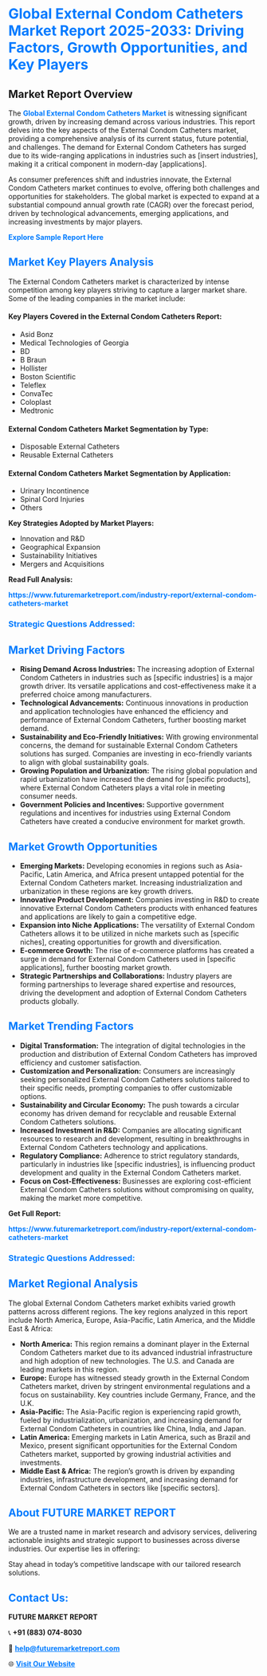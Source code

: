<h1 style="color: #007BFF;">Global External Condom Catheters Market Report 2025-2033: Driving Factors, Growth Opportunities, and Key Players</h1>

<section id="overview">
<h2>Market Report Overview</h2>
<p>The <a href="https://www.futuremarketreport.com/industry-report/external-condom-catheters-market" style="color: #007BFF; text-decoration: none;"><strong>Global External Condom Catheters Market</strong></a> is witnessing significant growth, driven by increasing demand across various industries. This report delves into the key aspects of the External Condom Catheters market, providing a comprehensive analysis of its current status, future potential, and challenges. The demand for External Condom Catheters has surged due to its wide-ranging applications in industries such as [insert industries], making it a critical component in modern-day [applications].</p>
<p>As consumer preferences shift and industries innovate, the External Condom Catheters market continues to evolve, offering both challenges and opportunities for stakeholders. The global market is expected to expand at a substantial compound annual growth rate (CAGR) over the forecast period, driven by technological advancements, emerging applications, and increasing investments by major players.</p>
</section>

<section id="overview">
<p><a href="https://www.futuremarketreport.com/request-sample/reportId=78597" style="color: #007BFF; text-decoration: none;"><strong>Explore Sample Report Here</strong></a></p>
</section>

<section id="key-players">
<h2 style="color: #007BFF;">Market Key Players Analysis</h2>
<p>The External Condom Catheters market is characterized by intense competition among key players striving to capture a larger market share. Some of the leading companies in the market include:</p>
<h4>Key Players Covered in the External Condom Catheters Report:</h4>
<ul><li>Asid Bonz</li><li>Medical Technologies of Georgia</li><li>BD</li><li>B Braun</li><li>Hollister</li><li>Boston Scientific</li><li>Teleflex</li><li>ConvaTec</li><li>Coloplast</li><li>Medtronic</li></ul>
<h4>External Condom Catheters Market Segmentation by Type:</h4>
<ul><li>Disposable External Catheters</li><li>Reusable External Catheters</li></ul>

<h4>External Condom Catheters Market Segmentation by Application:</h4>
<ul><li>Urinary Incontinence</li><li>Spinal Cord Injuries</li><li>Others</li></ul>
<p><strong>Key Strategies Adopted by Market Players:</strong></p>
<ul>
<li>Innovation and R&D</li>
<li>Geographical Expansion</li>
<li>Sustainability Initiatives</li>
<li>Mergers and Acquisitions</li>
</ul>
</section>

<section>
<p><strong>Read Full Analysis: </strong></p><a href="https://www.futuremarketreport.com/industry-report/external-condom-catheters-market" style="color: #007BFF; text-decoration: none;"><strong>https://www.futuremarketreport.com/industry-report/external-condom-catheters-market</strong></a>
<h3 style="color: #007BFF;">Strategic Questions Addressed:</h3>
</section>

<section id="driving-factors">
<h2 style="color: #007BFF;">Market Driving Factors</h2>
<ul>
<li><strong>Rising Demand Across Industries:</strong> The increasing adoption of External Condom Catheters in industries such as [specific industries] is a major growth driver. Its versatile applications and cost-effectiveness make it a preferred choice among manufacturers.</li>
<li><strong>Technological Advancements:</strong> Continuous innovations in production and application technologies have enhanced the efficiency and performance of External Condom Catheters, further boosting market demand.</li>
<li><strong>Sustainability and Eco-Friendly Initiatives:</strong> With growing environmental concerns, the demand for sustainable External Condom Catheters solutions has surged. Companies are investing in eco-friendly variants to align with global sustainability goals.</li>
<li><strong>Growing Population and Urbanization:</strong> The rising global population and rapid urbanization have increased the demand for [specific products], where External Condom Catheters plays a vital role in meeting consumer needs.</li>
<li><strong>Government Policies and Incentives:</strong> Supportive government regulations and incentives for industries using External Condom Catheters have created a conducive environment for market growth.</li>
</ul>
</section>

<section id="growth-opportunities">
<h2 style="color: #007BFF;">Market Growth Opportunities</h2>
<ul>
<li><strong>Emerging Markets:</strong> Developing economies in regions such as Asia-Pacific, Latin America, and Africa present untapped potential for the External Condom Catheters market. Increasing industrialization and urbanization in these regions are key growth drivers.</li>
<li><strong>Innovative Product Development:</strong> Companies investing in R&D to create innovative External Condom Catheters products with enhanced features and applications are likely to gain a competitive edge.</li>
<li><strong>Expansion into Niche Applications:</strong> The versatility of External Condom Catheters allows it to be utilized in niche markets such as [specific niches], creating opportunities for growth and diversification.</li>
<li><strong>E-commerce Growth:</strong> The rise of e-commerce platforms has created a surge in demand for External Condom Catheters used in [specific applications], further boosting market growth.</li>
<li><strong>Strategic Partnerships and Collaborations:</strong> Industry players are forming partnerships to leverage shared expertise and resources, driving the development and adoption of External Condom Catheters products globally.</li>
</ul>
</section>

<section id="trending-factors">
<h2 style="color: #007BFF;">Market Trending Factors</h2>
<ul>
<li><strong>Digital Transformation:</strong> The integration of digital technologies in the production and distribution of External Condom Catheters has improved efficiency and customer satisfaction.</li>
<li><strong>Customization and Personalization:</strong> Consumers are increasingly seeking personalized External Condom Catheters solutions tailored to their specific needs, prompting companies to offer customizable options.</li>
<li><strong>Sustainability and Circular Economy:</strong> The push towards a circular economy has driven demand for recyclable and reusable External Condom Catheters solutions.</li>
<li><strong>Increased Investment in R&D:</strong> Companies are allocating significant resources to research and development, resulting in breakthroughs in External Condom Catheters technology and applications.</li>
<li><strong>Regulatory Compliance:</strong> Adherence to strict regulatory standards, particularly in industries like [specific industries], is influencing product development and quality in the External Condom Catheters market.</li>
<li><strong>Focus on Cost-Effectiveness:</strong> Businesses are exploring cost-efficient External Condom Catheters solutions without compromising on quality, making the market more competitive.</li>
</ul>
</section>

<section>
<p><strong>Get Full Report: </strong></p><a href="https://www.futuremarketreport.com/industry-report/external-condom-catheters-market" style="color: #007BFF; text-decoration: none;"><strong>https://www.futuremarketreport.com/industry-report/external-condom-catheters-market</strong></a>
<h3 style="color: #007BFF;">Strategic Questions Addressed:</h3>
</section>


<section id="regional-analysis">
<h2 style="color: #007BFF;">Market Regional Analysis</h2>
<p>The global External Condom Catheters market exhibits varied growth patterns across different regions. The key regions analyzed in this report include North America, Europe, Asia-Pacific, Latin America, and the Middle East & Africa:</p>
<ul>
<li><strong>North America:</strong> This region remains a dominant player in the External Condom Catheters market due to its advanced industrial infrastructure and high adoption of new technologies. The U.S. and Canada are leading markets in this region.</li>
<li><strong>Europe:</strong> Europe has witnessed steady growth in the External Condom Catheters market, driven by stringent environmental regulations and a focus on sustainability. Key countries include Germany, France, and the U.K.</li>
<li><strong>Asia-Pacific:</strong> The Asia-Pacific region is experiencing rapid growth, fueled by industrialization, urbanization, and increasing demand for External Condom Catheters in countries like China, India, and Japan.</li>
<li><strong>Latin America:</strong> Emerging markets in Latin America, such as Brazil and Mexico, present significant opportunities for the External Condom Catheters market, supported by growing industrial activities and investments.</li>
<li><strong>Middle East & Africa:</strong> The region’s growth is driven by expanding industries, infrastructure development, and increasing demand for External Condom Catheters in sectors like [specific sectors].</li>
</ul>
</section>

<footer>
<h2 style="color: #007BFF;">About FUTURE MARKET REPORT</h2>
<p>We are a trusted name in market research and advisory services, delivering actionable insights and strategic support to businesses across diverse industries. Our expertise lies in offering:</p>

<p>Stay ahead in today’s competitive landscape with our tailored research solutions.</p>

<h2 style="color: #007BFF;">Contact Us:</h2>
<p><strong>FUTURE MARKET REPORT</strong></p>
<p>📞 <strong>+91 (883) 074-8030</strong></p>
<p>📧 <strong><a href="mailto:help@futuremarketreport.com" style="color: #007BFF;">help@futuremarketreport.com</a></strong></p>
<p>🌐 <strong><a href="https://www.futuremarketreport.com/" style="color: #007BFF;">Visit Our Website</a></strong></p>
</footer>